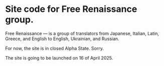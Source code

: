 # Site code for Free Renaissance group.

Free Renaissance — is a group of translators from Japanese, Italian, Latin, Greece, and English to English, Ukrainian, and Russian.

For now, the site is in closed Alpha State. Sorry.

The site is going to be launched on 16 of April 2025.
